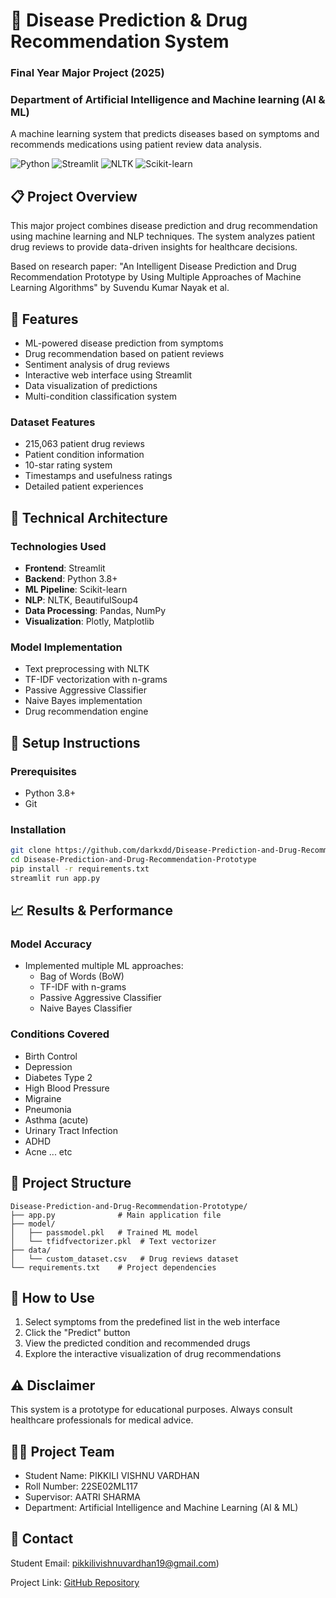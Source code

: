 # 🏥 Disease Prediction & Drug Recommendation System
### Final Year Major Project (2025)
### Department of Artificial Intelligence and Machine learning (AI & ML)

A machine learning system that predicts diseases based on symptoms and recommends medications using patient review data analysis.

![Python](https://img.shields.io/badge/Python-3.8+-blue.svg)
![Streamlit](https://img.shields.io/badge/Streamlit-1.18+-red.svg)
![NLTK](https://img.shields.io/badge/NLTK-3.8-green.svg)
![Scikit-learn](https://img.shields.io/badge/Scikit--learn-1.2-orange.svg)

## 📋 Project Overview
This major project combines disease prediction and drug recommendation using machine learning and NLP techniques. The system analyzes patient drug reviews to provide data-driven insights for healthcare decisions.

Based on research paper: "An Intelligent Disease Prediction and Drug Recommendation Prototype by Using Multiple Approaches of Machine Learning Algorithms" by Suvendu Kumar Nayak et al.

## 🌟 Features
- ML-powered disease prediction from symptoms
- Drug recommendation based on patient reviews
- Sentiment analysis of drug reviews
- Interactive web interface using Streamlit
- Data visualization of predictions
- Multi-condition classification system

### Dataset Features
- 215,063 patient drug reviews
- Patient condition information
- 10-star rating system
- Timestamps and usefulness ratings
- Detailed patient experiences

## 🔧 Technical Architecture

### Technologies Used
- **Frontend**: Streamlit
- **Backend**: Python 3.8+
- **ML Pipeline**: Scikit-learn
- **NLP**: NLTK, BeautifulSoup4
- **Data Processing**: Pandas, NumPy
- **Visualization**: Plotly, Matplotlib

### Model Implementation
- Text preprocessing with NLTK
- TF-IDF vectorization with n-grams
- Passive Aggressive Classifier
- Naive Bayes implementation
- Drug recommendation engine

## 🚀 Setup Instructions

### Prerequisites
- Python 3.8+
- Git

### Installation
```bash
git clone https://github.com/darkxdd/Disease-Prediction-and-Drug-Recommendation-Prototype.git
cd Disease-Prediction-and-Drug-Recommendation-Prototype
pip install -r requirements.txt
streamlit run app.py
```

## 📈 Results & Performance

### Model Accuracy
- Implemented multiple ML approaches:
  - Bag of Words (BoW)
  - TF-IDF with n-grams
  - Passive Aggressive Classifier
  - Naive Bayes Classifier

### Conditions Covered
- Birth Control
- Depression
- Diabetes Type 2
- High Blood Pressure
- Migraine
- Pneumonia
- Asthma (acute)
- Urinary Tract Infection
- ADHD
- Acne
... etc

## 📁 Project Structure

```
Disease-Prediction-and-Drug-Recommendation-Prototype/
├── app.py              # Main application file
├── model/             
│   ├── passmodel.pkl   # Trained ML model
│   └── tfidfvectorizer.pkl  # Text vectorizer
├── data/
│   └── custom_dataset.csv   # Drug reviews dataset
└── requirements.txt    # Project dependencies
```

## 🎯 How to Use

1. Select symptoms from the predefined list in the web interface
2. Click the "Predict" button
3. View the predicted condition and recommended drugs
4. Explore the interactive visualization of drug recommendations
## ⚠️ Disclaimer
This system is a prototype for educational purposes. Always consult healthcare professionals for medical advice.

## 👨‍💻 Project Team
- Student Name: PIKKILI VISHNU VARDHAN
- Roll Number: 22SE02ML117
- Supervisor: AATRI SHARMA
- Department: Artificial Intelligence and Machine Learning (AI & ML)

## 📧 Contact
Student Email: pikkilivishnuvardhan19@gmail.com)

Project Link: [GitHub Repository](https://github.com/darkxdd/Disease-Prediction-and-Drug-Recommendation-Prototype)
